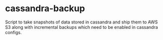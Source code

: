 # cassandra-backup

Script to take snapshots of data stored in cassandra and ship them to AWS S3 along with incremental backups which need to be enabled in cassandra configs.
